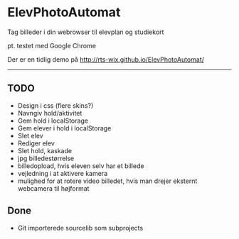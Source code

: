 ElevPhotoAutomat
================

Tag billeder i din webrowser til elevplan og studiekort

pt. testet med Google Chrome

Der er en tidlig demo på http://rts-wix.github.io/ElevPhotoAutomat/
____
TODO
----	
* Design i css (flere skins?)
* Navngiv hold/aktivitet
* Gem hold i localStorage
* Gem elever i hold i localStorage
* Slet elev
* Rediger elev
* Slet hold, kaskade
* jpg billedestørrelse
* billedopload, hvis eleven selv har et billede
* vejledning i at aktivere kamera
* mulighed for at rotere video billedet, 
	hvis man drejer eksternt webcamera til højformat

Done
----
* Git importerede sourcelib som subprojects
